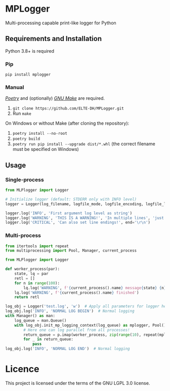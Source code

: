 # MPLogger
Multi-processing capable print-like logger for Python

## Requirements and Installation

Python 3.8+ is required

### Pip

`pip install mplogger`

### Manual

[_Poetry_](https://python-poetry.org/) and (optionally) [_GNU Make_](https://www.gnu.org/software/make/) are required.

1. `git clone https://github.com/ELTE-DH/MPLogger.git`
2. Run `make`

On Windows or without Make (after cloning the repository):

1. `poetry install --no-root`
2. `poetry build`
3. `poetry run pip install --upgrade dist/*.whl` (the correct filename must be specified on Windows)

## Usage

### Single-process

```python
from MLPlogger import Logger

# Initialize logger (default: STDERR only with INFO level)
logger = Logger(log_filename, logfile_mode, logfile_encoding, logfile_level, console_stream, console_level, console_format, file_format)

logger.log('INFO', 'First argument log level as string')
logger.log('WARNING', 'THIS IS A WARNING!', 'In multiple lines', 'just like print()', sep='\n')
logger.log('CRITICAL', 'Can also set line endings!', end='\r\n')
```

### Multi-process

```python
from itertools import repeat
from multiprocessing import Pool, Manager, current_process

from MLPlogger import Logger

def worker_process(par):
    state, lq = par
    retl = []
    for n in range(100):
        lq.log('WARNING', f'{current_process().name} message{state} {n}')
    lq.log('WARNING', f'{current_process().name} finished')
    return retl

log_obj = Logger('test.log', 'w')  # Apply all parameters for logger here!
log_obj.log('INFO', 'NORMAL LOG BEGIN')  # Normal logging
with Manager() as man:
    log_queue = man.Queue()
    with log_obj.init_mp_logging_context(log_queue) as mplogger, Pool() as p:
        # Here one can log parallel from all processes!
        return_queue = p.imap(worker_process, zip(range(10), repeat(mplogger)), chunksize=3)
        for _ in return_queue:
            pass
log_obj.log('INFO', 'NORMAL LOG END')  # Normal logging
```

# Licence

This project is licensed under the terms of the GNU LGPL 3.0 license.
